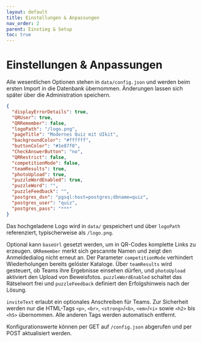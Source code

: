 ```yaml
---
layout: default
title: Einstellungen & Anpassungen
nav_order: 2
parent: Einstieg & Setup
toc: true
---
```


# Einstellungen & Anpassungen

Alle wesentlichen Optionen stehen in `data/config.json` und werden beim ersten Import in die Datenbank übernommen. Änderungen lassen sich später über die Administration speichern.

```json
{
  "displayErrorDetails": true,
  "QRUser": true,
  "QRRemember": false,
  "logoPath": "/logo.png",
  "pageTitle": "Modernes Quiz mit UIkit",
  "backgroundColor": "#ffffff",
  "buttonColor": "#1e87f0",
  "CheckAnswerButton": "no",
  "QRRestrict": false,
  "competitionMode": false,
  "teamResults": true,
  "photoUpload": true,
  "puzzleWordEnabled": true,
  "puzzleWord": "",
  "puzzleFeedback": "",
  "postgres_dsn": "pgsql:host=postgres;dbname=quiz",
  "postgres_user": "quiz",
  "postgres_pass": "***"
}
```

Das hochgeladene Logo wird in `data/` gespeichert und über `logoPath` referenziert, typischerweise als `/logo.png`.

Optional kann `baseUrl` gesetzt werden, um in QR-Codes komplette Links zu erzeugen. `QRRemember` merkt sich gescannte Namen und zeigt den Anmeldedialog nicht erneut an. Der Parameter `competitionMode` verhindert Wiederholungen bereits gelöster Kataloge. Über `teamResults` wird gesteuert, ob Teams ihre Ergebnisse einsehen dürfen, und `photoUpload` aktiviert den Upload von Beweisfotos. `puzzleWordEnabled` schaltet das Rätselwort frei und `puzzleFeedback` definiert den Erfolgshinweis nach der Lösung.

`inviteText` erlaubt ein optionales Anschreiben für Teams. Zur Sicherheit werden nur die HTML-Tags `<p>`, `<br>`, `<strong>`/`<b>`, `<em>`/`<i>` sowie `<h2>` bis `<h5>` übernommen. Alle anderen Tags werden automatisch entfernt.

Konfigurationswerte können per GET auf `/config.json` abgerufen und per POST aktualisiert werden.

